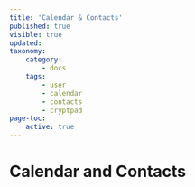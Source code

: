 ```yaml
---
title: 'Calendar & Contacts'
published: true
visible: true
updated:
taxonomy:
    category:
        - docs
    tags:
        - user
        - calendar
        - contacts
        - cryptpad
page-toc:
    active: true
---
```


# Calendar and Contacts
